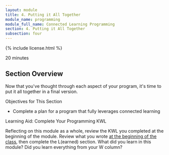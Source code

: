 ```yaml
---
layout: module
title: 4. Putting it All Together
module_name: programming
module_full_name: Connected Learning Programming
section: 4. Putting it All Together
subsection: four
---
```


{% include license.html %}

<p class="time">20 minutes</p>

## Section Overview

Now that you've thought through each aspect of your program, it's time to put it all together in a final version. 

<div class="objectives">
<p class="box-title">Objectives for This Section</p>
<ul>
	<li>Complete a plan for a program that fully leverages connected learning</li>
</ul>
</div>

<div class="reflection">
	<p class="box-title">Learning Aid: Complete Your Programming KWL</p>
	<p>Reflecting on this module as a whole, review the KWL you completed at the beginning of the module. Review what you wrote <a href="index.html">at the beginning of the class</a>, then complete the L(earned) section. What did you learn in this module? Did you learn everything from your W column?</p>
</div>


